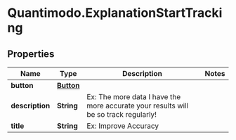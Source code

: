 # Quantimodo.ExplanationStartTracking

## Properties
Name | Type | Description | Notes
------------ | ------------- | ------------- | -------------
**button** | [**Button**](Button.md) |  | 
**description** | **String** | Ex: The more data I have the more accurate your results will be so track regularly! | 
**title** | **String** | Ex: Improve Accuracy | 


